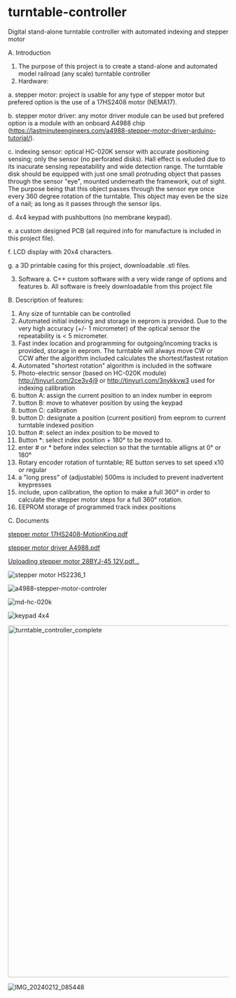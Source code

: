 # turntable-controller
Digital stand-alone turntable controller with automated indexing and stepper motor

A. Introduction
  1. The purpose of this project is to create a stand-alone and automated model railroad (any scale) turntable controller
  2. Hardware: 

  a. stepper motor: project is usable for any type of stepper motor but prefered option is the use of a 17HS2408 motor (NEMA17).

  b. stepper motor driver: any motor driver module can be used but prefered option is a module with an onboard A4988 chip (https://lastminuteengineers.com/a4988-stepper-motor-driver-arduino-tutorial/).
    
  c. indexing sensor: optical HC-020K sensor with accurate positioning sensing; only the sensor (no perforated disks). Hall effect is exluded due to its inacurate sensing repeatability and wide detection range.
  The turntable disk should be equipped with just one small protruding object that passes through the sensor "eye", mounted underneath the framework, out of sight.
  The purpose being that this object passes through the sensor eye once every 360 degree rotation of the turntable.
This object may even be the size of a nail; as long as it passes through the sensor lips.
    
  d. 4x4 keypad with pushbuttons (no membrane keypad).
    
  e. a custom designed PCB (all required info for manufacture is included in this project file).
    
  f. LCD display with 20x4 characters.
    
  g. a 3D printable casing for this project, downloadable .stl files.
    
  3. Software
    a. C++ custom software with a very wide range of options and features
    b. All software is freely downloadable from this project file

B. Description of features:
  1. Any size of turntable can be controlled
  2. Automated initial indexing and storage in eeprom is provided. Due to the very high accuracy (+/- 1 micrometer) of the optical sensor the repeatability is < 5 micrometer.
  3. Fast index location and programming for outgoing/incoming tracks is provided, storage in eeprom. The turntable will always move CW or CCW after the algorithm included calculates the shortest/fastest rotation
  4. Automated "shortest rotation" algorithm is included in the software
  5. Photo-electric sensor (based on HC-020K module) http://tinyurl.com/2ce3v4j9 or http://tinyurl.com/3nykkvw3 used for indexing calibration
  6. button A: assign the current position to an index number in eeprom
  7. button B: move to whatever position by using the keypad
  8. button C: calibration
  9. button D: designate a position (current position) from eeprom to current turntable indexed position
  11. button #: select an index position to be moved to
  12. Button *: select index position + 180° to be moved to.
  13. enter # or * before index selection so that the turntable alligns at 0° or 180°
  14. Rotary encoder rotation of turntable; RE button serves to set speed x10 or regular
  15. a "long press" of (adjustable) 500ms is included to prevent inadvertent keypresses
  16. include, upon calibration, the option to make a full 360° in order to calculate the stepper motor steps for a full 360° rotation.
  17. EEPROM storage of programmed track index positions

C. Documents

[stepper motor 17HS2408-MotionKing.pdf](https://github.com/Erik84750/turntable-controller/files/14192960/stepper.motor.17HS2408-MotionKing.pdf)

[stepper motor driver A4988.pdf](https://github.com/Erik84750/turntable-controller/files/14192971/stepper.motor.driver.A4988.pdf)

[Uploading stepper motor 28BYJ-45 12V.pdf…]()




![stepper motor HS2236_1](https://github.com/Erik84750/turntable-controller/assets/20128852/0df68b92-2e0d-4379-9515-5cf681c18422)

![a4988-stepper-motor-controler](https://github.com/Erik84750/turntable-controller/assets/20128852/c50b7870-e508-422d-878e-d73ceac1acc1)

![md-hc-020k](https://github.com/Erik84750/turntable-controller/assets/20128852/56b6b7ec-ffee-40d6-be44-9f8bce4e5b92)

![keypad 4x4](https://github.com/Erik84750/turntable-controller/assets/20128852/72cb4111-b025-4728-82b0-08ddbe2f0e2e)

<img width="804" alt="turntable_controller_complete" src="https://github.com/Erik84750/turntable-controller/assets/20128852/87b85869-a899-421c-a504-99f51ce4470f">

![IMG_20240212_085448](https://github.com/Erik84750/turntable-controller/assets/20128852/2b947752-17b8-457a-8715-5f5f5e0ba67f)



